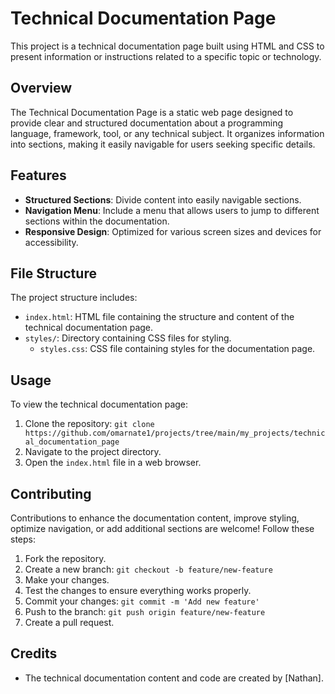 # Technical Documentation Page

This project is a technical documentation page built using HTML and CSS to present information or instructions related to a specific topic or technology.

## Overview

The Technical Documentation Page is a static web page designed to provide clear and structured documentation about a programming language, framework, tool, or any technical subject. It organizes information into sections, making it easily navigable for users seeking specific details.

## Features

- **Structured Sections**: Divide content into easily navigable sections.
- **Navigation Menu**: Include a menu that allows users to jump to different sections within the documentation.
- **Responsive Design**: Optimized for various screen sizes and devices for accessibility.

## File Structure

The project structure includes:

- `index.html`: HTML file containing the structure and content of the technical documentation page.
- `styles/`: Directory containing CSS files for styling.
  - `styles.css`: CSS file containing styles for the documentation page.

## Usage

To view the technical documentation page:

1. Clone the repository: `git clone https://github.com/omarnate1/projects/tree/main/my_projects/technical_documentation_page`
2. Navigate to the project directory.
3. Open the `index.html` file in a web browser.

## Contributing

Contributions to enhance the documentation content, improve styling, optimize navigation, or add additional sections are welcome! Follow these steps:

1. Fork the repository.
2. Create a new branch: `git checkout -b feature/new-feature`
3. Make your changes.
4. Test the changes to ensure everything works properly.
5. Commit your changes: `git commit -m 'Add new feature'`
6. Push to the branch: `git push origin feature/new-feature`
7. Create a pull request.

## Credits

- The technical documentation content and code are created by [Nathan].
